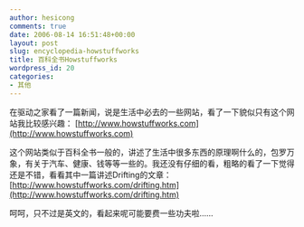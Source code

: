 ```yaml
---
author: hesicong
comments: true
date: 2006-08-14 16:51:48+00:00
layout: post
slug: encyclopedia-howstuffworks
title: 百科全书Howstuffworks
wordpress_id: 20
categories:
- 其他
---
```



在驱动之家看了一篇新闻，说是生活中必去的一些网站，看了一下貌似只有这个网站我比较感兴趣：
[http://www.howstuffworks.com](http://www.howstuffworks.com)

这个网站类似于百科全书一般的，讲述了生活中很多东西的原理啊什么的，包罗万象，有关于汽车、健康、钱等等一些的。我还没有仔细的看，粗略的看了一下觉得还是不错，看看其中一篇讲述Drifting的文章：
[http://www.howstuffworks.com/drifting.htm](http://www.howstuffworks.com/drifting.htm)

呵呵，只不过是英文的，看起来呢可能要费一些功夫啦……

